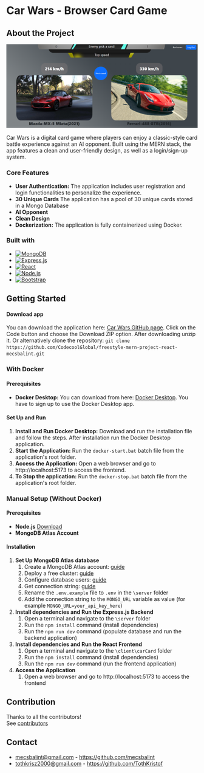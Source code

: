 # Car Wars - Browser Card Game

## About the Project

![Car Card Game screenshot][screenshot]

Car Wars is a digital card game where players can enjoy a classic-style card battle experience against an AI opponent. Built using the MERN stack, the app features a clean and user-friendly design, as well as a login/sign-up system.


### Core Features

* **User Authentication:** The application includes user registration and login functionalities to personalize the experience.
* **30 Unique Cards** The application has a pool of 30 unique cards stored in a Mongo Database
* **AI Opponent**
* **Clean Design**
* **Dockerization:** The application is fully containerized using Docker.

### Built with

* [![MongoDB][MongoDB-ico]][MongoDB-url]
* [![Express.js][Expressjs-ico]][Expressjs-url]
* [![React][React-ico]][React-url]
* [![Node.js][Node-ico]][Node-url]
* [![Bootstrap][Bootstrap-ico]][Bootstrap-url]


## Getting Started

#### Download app

You can download the application here: [Car Wars GitHub page](https://github.com/CodecoolGlobal/freestyle-mern-project-react-mecsbalint). Click on the Code button and choose the Download ZIP option. After downloading unzip it.
Or alternatively clone the repository: `git clone https://github.com/CodecoolGlobal/freestyle-mern-project-react-mecsbalint.git`

### With Docker

#### Prerequisites

* **Docker Desktop:** You can download from here: [Docker Desktop][Docker-Desktop]. You have to sign up to use the Docker Desktop app.

#### Set Up and Run
1. **Install and Run Docker Desktop:** Download and run the installation file and follow the steps. After installation run the Docker Desktop application.
2. **Start the Application:** Run the `docker-start.bat` batch file from the application's root folder.
3. **Access the Application:** Open a web browser and go to http://localhost:5173 to access the frontend.
4. **To Stop the application:** Run the `docker-stop.bat` batch file from the application's root folder.

### Manual Setup (Without Docker)
#### Prerequisites

* **Node.js** [Download](https://nodejs.org/en/download)
* **MongoDB Atlas Account** 

#### Installation

1. **Set Up MongoDB Atlas database**
    1. Create a MongoDB Atlas account: [guide](https://www.mongodb.com/docs/atlas/tutorial/create-atlas-account/)
    2. Deploy a free cluster: [guide](https://www.mongodb.com/docs/atlas/tutorial/deploy-free-tier-cluster/)
    3. Configure database users: [guide](https://www.mongodb.com/docs/atlas/security-add-mongodb-users/)
    4. Get connection string: [guide](https://www.mongodb.com/docs/guides/atlas/connection-string/)
    5. Rename the `.env.example` file to `.env` in the `\server` folder
    6. Add the connection string to the `MONGO_URL` variable as value (for example `MONGO_URL=your_api_key_here`)
2. **Install dependencies and Run the Express.js Backend**
    1. Open a terminal and navigate to the `\server` folder
    2. Run the `npm install` command (install dependencies)
    3. Run the `npm run dev` command (populate database and run the backend application)
3. **Install dependencies and Run the React Frontend**
    1. Open a terminal and navigate to the `\client\carCard` folder
    2. Run the `npm install` command (install dependencies)
    3. Run the `npm run dev` command (run the frontend application)
4. **Access the Application**
    1. Open a web browser and go to http://localhost:5173 to access the frontend 


## Contribution
Thanks to all the contributors!  
See [contributors](https://github.com/CodecoolGlobal/freestyle-mern-project-react-mecsbalint/graphs/contributors)


## Contact

* mecsbalint@gmail.com - https://github.com/mecsbalint
* tothkrisz2000@gmail.com - https://github.com/TothKristof


<!-- Links -->

[Docker-Desktop]: https://www.docker.com/products/docker-desktop/

[screenshot]: readme_resources/screenshot_01.png

[Node-ico]: https://img.shields.io/badge/Node.js-35495E?style=for-the-badge&logo=node.js
[Node-url]: https://nodejs.org/

[React-ico]: https://img.shields.io/badge/React-20232A?style=for-the-badge&logo=react
[React-url]: https://reactjs.org/

[Bootstrap-ico]: https://img.shields.io/badge/Bootstrap-99282A?style=for-the-badge&logo=bootstrap
[Bootstrap-url]: https://getbootstrap.com/

[MongoDB-ico]: https://img.shields.io/badge/MongoDB-49272A?style=for-the-badge&logo=mongodb
[MongoDB-url]: https://www.mongodb.com/

[Expressjs-ico]: https://img.shields.io/badge/Express.js-20532A?style=for-the-badge&logo=express
[Expressjs-url]: https://expressjs.com/
